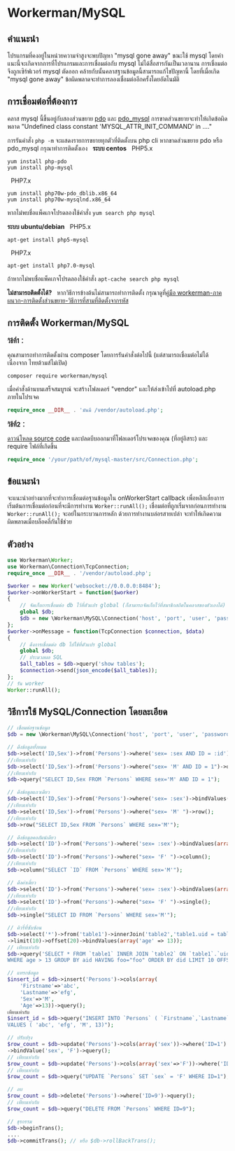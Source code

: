 # Workerman/MySQL

## คำแนะนำ
โปรแกรมที่คงอยู่ในหน่วยความจำสูงจะพบปัญหา "mysql gone away" ขณะใช้ mysql โดยคำแนะนี้จะเกิดจากการที่โปรแกรมและการเชื่อมต่อกับ mysql ไม่ได้สื่อสารกันเป็นเวลานาน การเชื่อมต่อจึงถูกเซิร์ฟเวอร์ mysql ตัดออก คล้ายกับนั้นคลาสฐานข้อมูลนี้สามารถแก้ไขปัญหานี้ โดยที่เมื่อเกิด "mysql gone away" ข้อผิดพลาดจะทำการลองเชื่อมต่ออีกครั้งโดยอัตโนมัติ

## การเชื่อมต่อที่ต้องการ
คลาส mysql นี้ขึ้นอยู่กับสองส่วนขยาย [pdo](https://php.net/manual/zh/book.pdo.php) และ [pdo_mysql](https://php.net/manual/zh/ref.pdo-mysql.php) การขาดส่วนขยายจะทำให้เกิดข้อผิดพลาด "Undefined class constant 'MYSQL_ATTR_INIT_COMMAND' in ...."

การรันคำสั่ง `php -m` จะแสดงรายการขยายทุกตัวที่ติดตั้งบน php cli หากขาดส่วนขยาย pdo หรือ pdo_mysql กรุณาทำการติดตั้งเอง
 
**ระบบ centos**
 
PHP5.x
```
yum install php-pdo
yum install php-mysql
```
 
PHP7.x
```
yum install php70w-pdo_dblib.x86_64
yum install php70w-mysqlnd.x86_64
```
หากไม่พบชื่อแพ็คเกจโปรดลองใช้คำสั่ง `yum search php mysql`

**ระบบ ubuntu/debian**
 
PHP5.x
```
apt-get install php5-mysql
```
 
PHP7.x
```
apt-get install php7.0-mysql
```
ถ้าหากไม่พบชื่อแพ็คเกจโปรดลองใช้คำสั่ง `apt-cache search php mysql`

**ไม่สามารถติดตั้งได้?**
 
หากวิธีการข้างต้นไม่สามารถทำการติดตั้ง กรุณาดูที่[คู่มือ workerman-ภาคผนวก-การติดตั้งส่วนขยาย-วิธีการที่สามที่ติดตั้งจากรหัส](../appendices/install-extension.md)

## การติดตั้ง Workerman/MySQL
**วิธีที่1：**

คุณสามารถทำการติดตั้งผ่าน composer โดยการรันคำสั่งต่อไปนี้ (แต่สามารถเชื่อมต่อไม่ได้ เนื่องจาก ไทยต้วมส์ไม่เปิด)

``` 
composer require workerman/mysql
```

เมื่อคำสั่งด้านบนเสร็จสมบูรณ์ จะสร้างโฟลเดอร์ "vendor" และให้ส่งเข้าไปที่ autoload.php ภายในโปรเจค
```php
require_once __DIR__ . 'มันมี /vendor/autoload.php';
```

**วิธีที่2：**

[ดาวน์โหลด source code](https://github.com/walkor/mysql/archive/master.zip) และปลดบีบออกมาที่โฟลเดอร์โปรเจคของคุณ (ที่อยู่อิสระ) และ require ไฟล์ที่เกิดขึ้น
```php
require_once '/your/path/of/mysql-master/src/Connection.php';
```

## ข้อแนะนำ
จะแนะนำอย่างมากที่จะทำการเชื่อมต่อฐานข้อมูลใน onWorkerStart callback เพื่อหลีกเลี่ยงการเริ่มต้นการเชื่อมต่อก่อนที่จะมีการทำงาน `Worker::runAll();` เชื่อมต่อที่ถูกเริ่มจากก่อนการทำงาน `Worker::runAll();` จะอย่ในกระบวนการหลัก ด้วยการทำงานบล๋อรสายเปล่า จะทำให้เกิดความผิดพลาดเมื่อบล็อคลี่กันใช้่ช่วย

## ตัวอย่าง
```php
use Workerman\Worker;
use Workerman\Connection\TcpConnection;
require_once __DIR__ . '/vendor/autoload.php';

$worker = new Worker('websocket://0.0.0.0:8484');
$worker->onWorkerStart = function($worker)
{
    // จัดเก็บการเชื่อมต่อ db ไว้ที่ตัวแปร global (ก็สามารถจัดเก็บไว้ที่สมาชิกสถิตในคลาสของตัวเองได้)
    global $db;
    $db = new \Workerman\MySQL\Connection('host', 'port', 'user', 'password', 'db_name');
};
$worker->onMessage = function(TcpConnection $connection, $data)
{
    // ดึงการเชื่อมต่อ db ไปใช้ที่ตัวแปร global
    global $db;
    // ประมวลผล SQL
    $all_tables = $db->query('show tables');
    $connection->send(json_encode($all_tables));
};
// รัน worker
Worker::runAll();
```
## วิธีการใช้ MySQL/Connection โดยละเอียด
```php
// เชื่อมต่อฐานข้อมูล
$db = new \Workerman\MySQL\Connection('host', 'port', 'user', 'password', 'db_name');

// ดึงข้อมูลทั้งหมด
$db->select('ID,Sex')->from('Persons')->where('sex= :sex AND ID = :id')->bindValues(array('sex'=>'M', 'id' => 1))->query();
//เทียบเท่ากับ
$db->select('ID,Sex')->from('Persons')->where("sex= 'M' AND ID = 1")->query();
//เทียบเท่ากับ
$db->query("SELECT ID,Sex FROM `Persons` WHERE sex='M' AND ID = 1");

// ดึงข้อมูลแถวเดียว
$db->select('ID,Sex')->from('Persons')->where('sex= :sex')->bindValues(array('sex'=>'M'))->row();
//เทียบเท่ากับ
$db->select('ID,Sex')->from('Persons')->where("sex= 'M' ")->row();
//เทียบเท่ากับ
$db->row("SELECT ID,Sex FROM `Persons` WHERE sex='M'");

// ดึงข้อมูลคอลัมน์เดียว
$db->select('ID')->from('Persons')->where('sex= :sex')->bindValues(array('sex'=>'M'))->column();
//เทียบเท่ากับ
$db->select('ID')->from('Persons')->where("sex= 'F' ")->column();
//เทียบเท่ากับ
$db->column("SELECT `ID` FROM `Persons` WHERE sex='M'");

// ดึงค่าเดี่ยว
$db->select('ID')->from('Persons')->where('sex= :sex')->bindValues(array('sex'=>'M'))->single();
//เทียบเท่ากับ
$db->select('ID')->from('Persons')->where("sex= 'F' ")->single();
//เทียบเท่ากับ
$db->single("SELECT ID FROM `Persons` WHERE sex='M'");

// คิวรี่ที่ซับซ้อน
$db->select('*')->from('table1')->innerJoin('table2','table1.uid = table2.uid')->where('age > :age')->groupBy(array('aid'))->having('foo="foo"')->orderByASC/*orderByDESC*/(array('did'))
->limit(10)->offset(20)->bindValues(array('age' => 13));
// เทียบเท่ากับ
$db->query('SELECT * FROM `table1` INNER JOIN `table2` ON `table1`.`uid` = `table2`.`uid`
WHERE age > 13 GROUP BY aid HAVING foo="foo" ORDER BY did LIMIT 10 OFFSET 20');

// แทรกข้อมูล
$insert_id = $db->insert('Persons')->cols(array(
    'Firstname'=>'abc',
    'Lastname'=>'efg',
    'Sex'=>'M',
    'Age'=>13))->query();
เทียบเท่ากับ
$insert_id = $db->query("INSERT INTO `Persons` ( `Firstname`,`Lastname`,`Sex`,`Age`)
VALUES ( 'abc', 'efg', 'M', 13)");

// ปรับปรุง
$row_count = $db->update('Persons')->cols(array('sex'))->where('ID=1')
->bindValue('sex', 'F')->query();
// เทียบเท่ากับ
$row_count = $db->update('Persons')->cols(array('sex'=>'F'))->where('ID=1')->query();
// เทียบเท่ากับ
$row_count = $db->query("UPDATE `Persons` SET `sex` = 'F' WHERE ID=1");

// ลบ
$row_count = $db->delete('Persons')->where('ID=9')->query();
// เทียบเท่ากับ
$row_count = $db->query("DELETE FROM `Persons` WHERE ID=9");

// ธุรกรรม
$db->beginTrans();
....
$db->commitTrans(); // หรือ $db->rollBackTrans();
```
